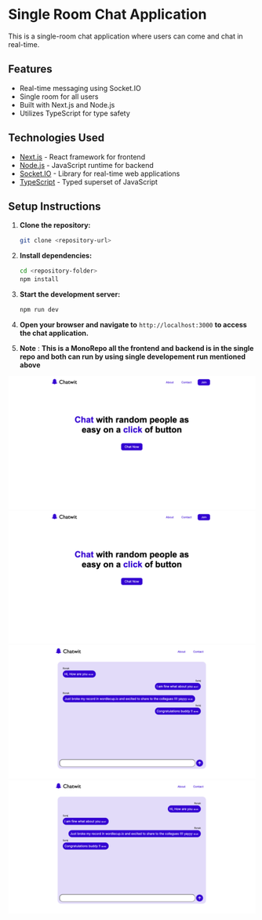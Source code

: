 # Single Room Chat Application

This is a single-room chat application where users can come and chat in real-time.

## Features

- Real-time messaging using Socket.IO
- Single room for all users
- Built with Next.js and Node.js
- Utilizes TypeScript for type safety

## Technologies Used

- [Next.js](https://nextjs.org/) - React framework for frontend
- [Node.js](https://nodejs.org/) - JavaScript runtime for backend
- [Socket.IO](https://socket.io/) - Library for real-time web applications
- [TypeScript](https://www.typescriptlang.org/) - Typed superset of JavaScript

## Setup Instructions

1. **Clone the repository:**

   ```bash
   git clone <repository-url>
   ```

2. **Install dependencies:**

   ```bash
   cd <repository-folder>
   npm install
   ```

3. **Start the development server:**

   ```bash
   npm run dev
   ```

4. **Open your browser and navigate to** `http://localhost:3000` **to access the chat application.**

5. **Note** : **This is a MonoRepo all the frontend and backend is in the single repo and both can run by using single developement run mentioned above**

![Landing Page](apps/web/public/LandingPage.png)
![Joining Page](apps/web/public/LandingPage.png)
![Chat Screen 1](apps/web/public/ChatScreen1.png)
![Chat Screen 2](apps/web/public/ChatScreen2.png)
